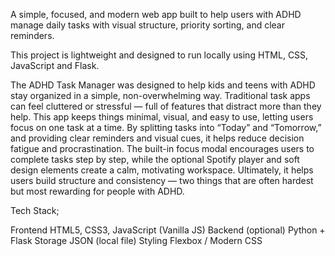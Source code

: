 A simple, focused, and modern web app built to help users with ADHD manage daily tasks with visual structure, priority sorting, and clear reminders.

This project is lightweight and designed to run locally using HTML, CSS, JavaScript and Flask.

The ADHD Task Manager was designed to help kids and teens with ADHD stay organized in a simple, non-overwhelming way. 
Traditional task apps can feel cluttered or stressful — full of features that distract more than they help. This app keeps 
things minimal, visual, and easy to use, letting users focus on one task at a time. By splitting tasks into “Today” and “Tomorrow,” 
and providing clear reminders and visual cues, it helps reduce decision fatigue and procrastination. The built-in focus 
modal encourages users to complete tasks step by step, while the optional Spotify player and soft design elements create a 
calm, motivating workspace. Ultimately, it helps users build structure and consistency — two things that are often hardest but 
most rewarding for people with ADHD.

Tech Stack;

Frontend	HTML5, CSS3, JavaScript (Vanilla JS)
Backend (optional)	Python + Flask
Storage	JSON (local file)
Styling	Flexbox / Modern CSS
